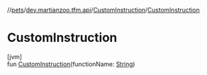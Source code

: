 //[pets](../../../index.md)/[dev.martianzoo.tfm.api](../index.md)/[CustomInstruction](index.md)/[CustomInstruction](-custom-instruction.md)

# CustomInstruction

[jvm]\
fun [CustomInstruction](-custom-instruction.md)(functionName: [String](https://kotlinlang.org/api/latest/jvm/stdlib/kotlin/-string/index.html))

